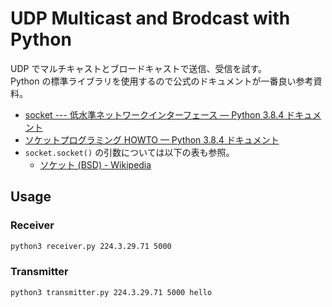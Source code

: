 # UDP Multicast and Brodcast with Python

UDP でマルチキャストとブロードキャストで送信、受信を試す。  
Python の標準ライブラリを使用するので公式のドキュメントが一番良い参考資料。

- [socket --- 低水準ネットワークインターフェース — Python 3.8.4 ドキュメント](https://docs.python.org/ja/3/library/socket.html)
- [ソケットプログラミング HOWTO — Python 3.8.4 ドキュメント](https://docs.python.org/ja/3/howto/sockets.html)
- `socket.socket()` の引数については以下の表も参照。
  - [ソケット (BSD) - Wikipedia](https://ja.wikipedia.org/wiki/%E3%82%BD%E3%82%B1%E3%83%83%E3%83%88_(BSD)#BSD%E3%82%BD%E3%82%B1%E3%83%83%E3%83%88%E3%82%A4%E3%83%B3%E3%82%BF%E3%83%95%E3%82%A7%E3%83%BC%E3%82%B9)

## Usage

### Receiver

```sh
python3 receiver.py 224.3.29.71 5000
```

### Transmitter

```sh
python3 transmitter.py 224.3.29.71 5000 hello
```
